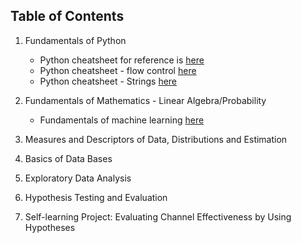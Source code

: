 ## Table of Contents

1. Fundamentals of Python
   - Python cheatsheet for reference is [here](Python-Cheatsheet.md)
   - Python cheatsheet - flow control [here](Python-cheatsheet-flowcontrol.md)
   - Python cheatsheet - Strings [here](Python-cheatsheet-strings.md)
   
2. Fundamentals of Mathematics - Linear Algebra/Probability
   - Fundamentals of machine learning [here](MachineLearningfoundations-LinearAlgebra.md)
3. Measures and Descriptors of Data, Distributions and Estimation


4. Basics of Data Bases
5. Exploratory Data Analysis
6. Hypothesis Testing and Evaluation
7. Self-learning Project: Evaluating Channel Effectiveness by Using Hypotheses